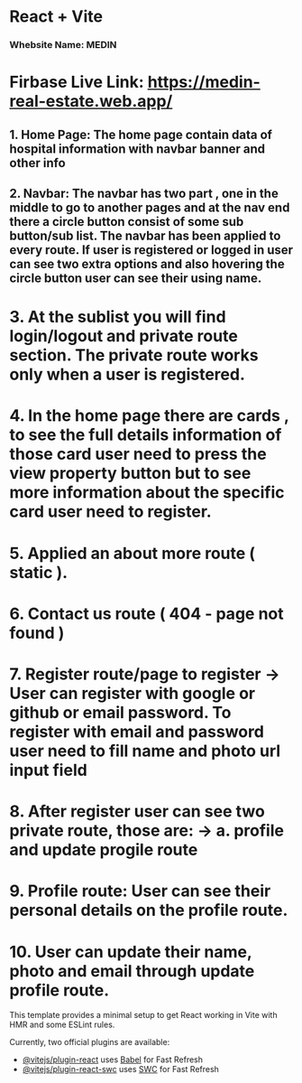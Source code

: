 # React + Vite

### Whebsite Name: MEDIN
# Firbase Live Link: https://medin-real-estate.web.app/


## 1. Home Page: The home page contain data of hospital information with navbar banner and other info
## 2. Navbar: The navbar has two part , one in the middle to go to another pages and at the nav end there a circle button consist of some sub button/sub list. The navbar has been applied to every route. If user is registered or logged in user can see two extra options and also hovering the circle button user can see their using name. 

# 3. At the sublist you will find login/logout and private route section. The private route works only when a user is registered.

# 4. In the home page there are cards , to see the full details information of those card user need to press the view property button but to see more information about the specific card user need to register.

# 5. Applied an about more route ( static ).

# 6. Contact us route ( 404 - page not found )

# 7. Register route/page to register -> User can register with google or github or email password. To register with email and password user need to fill name and photo url input field

# 8. After register user can see two private route, those are: -> a. profile and update progile route

# 9. Profile route: User can see their personal details on the profile route.

# 10. User can update their name, photo and email through update profile route.


This template provides a minimal setup to get React working in Vite with HMR and some ESLint rules.

Currently, two official plugins are available:

- [@vitejs/plugin-react](https://github.com/vitejs/vite-plugin-react/blob/main/packages/plugin-react/README.md) uses [Babel](https://babeljs.io/) for Fast Refresh
- [@vitejs/plugin-react-swc](https://github.com/vitejs/vite-plugin-react-swc) uses [SWC](https://swc.rs/) for Fast Refresh
